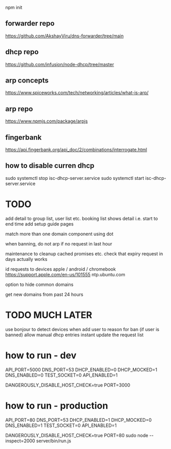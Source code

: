 npm init

## forwarder repo
https://github.com/AkshayViru/dns-forwarder/tree/main

## dhcp repo
https://github.com/infusion/node-dhcp/tree/master

## arp concepts 
https://www.spiceworks.com/tech/networking/articles/what-is-arp/

## arp repo
https://www.npmjs.com/package/arpjs

## fingerbank 
https://api.fingerbank.org/api_doc/2/combinations/interrogate.html

## how to disable curren dhcp
sudo systemctl stop isc-dhcp-server.service
sudo systemctl start isc-dhcp-server.service


# TODO 
add detail to group list, user list etc.
booking list shows detail i.e. start to end time
add setup guide pages

match more than one domain component using dot

when banning, do not arp if no request in last hour

maintenance to cleanup cached promises etc.
check that expiry request in days actually works 

id requests to devices apple / android / chromebook 
https://support.apple.com/en-us/101555
ntp.ubuntu.com

option to hide common domains

get new domains from past 24 hours

# TODO MUCH LATER
use bonjour to detect devices
when add user to reason for ban (if user is banned)
allow manual dhcp entries
instant update the request list

# how to run - dev
API_PORT=5000
DNS_PORT=53
DHCP_ENABLED=0
DHCP_MOCKED=1
DNS_ENABLED=0
TEST_SOCKET=0
API_ENABLED=1

DANGEROUSLY_DISABLE_HOST_CHECK=true
PORT=3000


# how to run - production
API_PORT=80
DNS_PORT=53
DHCP_ENABLED=1
DHCP_MOCKED=0
DNS_ENABLED=1
TEST_SOCKET=0
API_ENABLED=1

DANGEROUSLY_DISABLE_HOST_CHECK=true
PORT=80
sudo node --inspect=2000 server/bin/run.js


